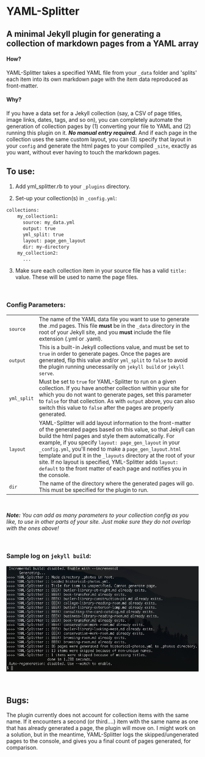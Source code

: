 # YAML-Splitter
## A minimal Jekyll plugin for generating a collection of markdown pages from a YAML array

#### How?

YAML-Splitter takes a specified YAML file from your `_data` folder and 'splits' each item into its own markdown page with the item data reproduced as front-matter.

#### Why?

If you have a data set for a Jekyll collection (say, a CSV of page titles, image links, dates, tags, and so on), you can completely automate the generation of collection pages by (1) converting your file to YAML and (2) running this plugin on it. ___No manual entry required.___ And if each page in the collection uses the same custom layout, you can (3) specify that layout in your `config` and generate the html pages to your compiled `_site`, exactly as you want, without ever having to touch the markdown pages.

## To use:
1. Add yml_splitter.rb to your `_plugins` directory.

2. Set-up your collection(s) in `_config.yml`:
```
collections:
    my_collection1:
      source: my_data.yml
      output: true
      yml_split: true
      layout: page_gen_layout
      dir: my-directory
    my_collection2:
      ...
```
3. Make sure each collection item in your source file has a valid `title:` value. These will be used to name the page files.

</br>

### Config Parameters:

|             	|                                                                                                                                                                                                                                                                                                                                                                                                                                                                                                                     	|
|-------------	|---------------------------------------------------------------------------------------------------------------------------------------------------------------------------------------------------------------------------------------------------------------------------------------------------------------------------------------------------------------------------------------------------------------------------------------------------------------------------------------------------------------------	|
| `source`    	| The name of the YAML data file you want to use to generate the .md pages. This file __must__ be in the `_data` directory in the root of your Jekyll site, and you __must__ include the file extension (.yml or .yaml).                                                                                                                                                                                                                                                                                              	|
| `output`    	| This is a built-in Jekyll collections value, and must be set to `true` in order to generate pages. Once the pages are generated, flip this value and/or `yml_split` to `false` to avoid the plugin running unecessarily on `jekyll build` or `jekyll serve`.                                                                                                                                                                                                                                                        	|
| `yml_split` 	| Must be set to `true` for YAML-Splitter to run on a given collection. If you have another collection within your site for which you do not want to generate pages, set this parameter to `false` for that collection. As with `output` above, you can also switch this value to `false` after the pages are properly generated.                                                                                                                                                                                        	|
| `layout`    	| YAML-Splitter will add layout information to the front-matter of the generated pages based on this value, so that Jekyll can build the html pages and style them automatically. For example, if you specify `layout: page_gen_layout` in your `_config.yml`, you'll need to make a `page_gen_layout.html` template and put it in the `_layouts` directory at the root of your site. If no layout is specified, YML-Splitter adds `layout: default` to the front matter of each page and notifies you in the console. 	|
| `dir`       	| The name of the directory where the generated pages will go. This must be specified for the plugin to run.                                                                                                                                                                                                                                                                                                                                                                                                          	|


</br>

*__Note:__ You can add as many parameters to your collection config as you like, to use in other parts of your site. Just make sure they do not overlap with the ones above!*


</br>

### Sample log on `jekyll build`:

![](sample-log.png)

</br>

## Bugs:

The plugin currently does not account for collection items with the same name. If it encounters a second (or third....) item with the same name as one that has already generated a page, the plugin will move on. I might work on a solution, but in the meantime, YAML-Splitter logs the skipped/ungenerated pages to the console, and gives you a final count of pages generated, for comparison.

